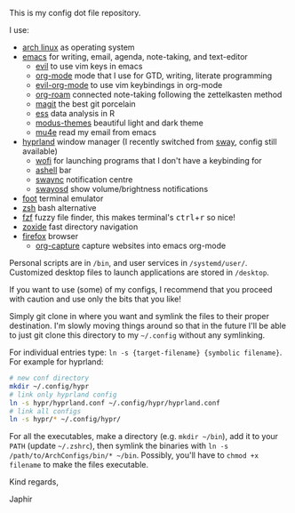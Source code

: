 This is my config dot file repository.

I use:
- [arch linux](https://archlinux.org/) as operating system
- [emacs](https://www.gnu.org/software/emacs/) for writing, email, agenda, note-taking, and text-editor
  - [evil](https://github.com/emacs-evil/evil) to use vim keys in emacs
  - [org-mode](https://orgmode.org/) mode that I use for GTD, writing, literate programming
  - [evil-org-mode](https://github.com/Somelauw/evil-org-mode) to use vim keybindings in org-mode
  - [org-roam](https://www.orgroam.com/) connected note-taking following the zettelkasten method
  - [magit](https://magit.vc/) the best git porcelain
  - [ess](https://ess.r-project.org/) data analysis in R
  - [modus-themes](https://gitlab.com/protesilaos/modus-themes/) beautiful light and dark theme
  - [mu4e](https://www.djcbsoftware.nl/code/mu/) read my email from emacs
- [hyprland](https://hyprland.org/) window manager
  (I recently switched from [sway](https://swaywm.org/), config still available)
  - [wofi](https://hg.sr.ht/~scoopta/wofi) for launching programs that I don't have a keybinding for
  <!-- - [nwg-panel](https://github.com/nwg-piotr/nwg-panel) for workspaces, bar, and other nice widgets -->
  - [ashell](https://github.com/MalpenZibo/ashell) bar
  - [swaync](https://github.com/ErikReider/SwayNotificationCenter) notification centre
  - [swayosd](https://github.com/ErikReider/SwayOSD) show volume/brightness notifications
  <!-- - [wlsunset](https://sr.ht/~kennylevinsen/wlsunset/) to change display brightness/colour in the evening -->
- [foot](https://codeberg.org/dnkl/foot) terminal emulator
 - [zsh](https://grml.org/zsh/) bash alternative
 - [fzf](https://github.com/junegunn/fzf) fuzzy file finder, this makes terminal's <kbd>ctrl</kbd>+<kbd>r</kbd> so nice!
 - [zoxide](https://github.com/ajeetdsouza/zoxide) fast directory navigation
- [firefox](https://firefox.org/) browser
  - [org-capture](https://github.com/sprig/org-capture-extension) capture websites into emacs org-mode

Personal scripts are in `/bin`, and user services in `/systemd/user/`.
Customized desktop files to launch applications are stored in `/desktop`.

If you want to use (some) of my configs, I recommend that you proceed with caution and use only the bits that you like!

Simply git clone in where you want and symlink the files to their proper destination.
I'm slowly moving things around so that in the future I'll be able to just git clone this directory to my `~/.config` without any symlinking.

For individual entries type: `ln -s {target-filename} {symbolic filename}`.
For example for hyprland:
```bash
# new conf directory
mkdir ~/.config/hypr
# link only hyprland config
ln -s hypr/hyprland.conf ~/.config/hypr/hyprland.conf
# link all configs
ln -s hypr/* ~/.config/hypr/
```

For all the executables,
make a directory (e.g. `mkdir ~/bin`),
add it to your `PATH` (update `~/.zshrc`),
then symlink the binaries with `ln -s /path/to/ArchConfigs/bin/* ~/bin`.
Possibly, you'll have to `chmod +x filename` to make the files executable.

Kind regards,

Japhir
